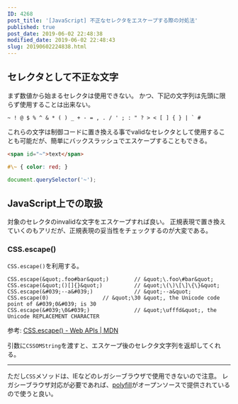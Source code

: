 ```yaml
---
ID: 4268
post_title: '[JavaScript] 不正なセレクタをエスケープする際の対処法'
published: true
post_date: 2019-06-02 22:48:38
modified_date: 2019-06-02 22:48:43
slug: 20190602224838.html
---
```

## セレクタとして不正な文字

まず数値から始まるセレクタは使用できない。
かつ、下記の文字列は先頭に限らず使用することは出来ない。

```
~ ! @ $ % ^ & * ( ) _ + - = , . / ' ; : " ? > < [ ] { } | ` #
```

これらの文字は制御コードに置き換える事でvalidなセレクタとして使用することも可能だが、簡単にバックスラッシュでエスケープすることもできる。

```html
<span id="~">text</span>
```

```css
#\~ { color: red; }
```

```js
document.querySelector('~'); 
```

## JavaScript上での取扱

対象のセレクタのinvalidな文字をエスケープすれば良い。
正規表現で置き換えていくのもアリだが、正規表現の妥当性をチェックするのが大変である。

### CSS.escape()

`CSS.escape()`を利用する。

```
CSS.escape(&quot;.foo#bar&quot;)        // &quot;\.foo\#bar&quot;
CSS.escape(&quot;()[]{}&quot;)          // &quot;\(\)\[\]\{\}&quot;
CSS.escape(&#039;--a&#039;)             // &quot;--a&quot;
CSS.escape(0)                 // &quot;\30 &quot;, the Unicode code point of &#039;0&#039; is 30
CSS.escape(&#039;\0&#039;)              // &quot;\ufffd&quot;, the Unicode REPLACEMENT CHARACTER
```
参考: [CSS.escape() - Web APIs | MDN](https://developer.mozilla.org/en-US/docs/Web/API/CSS/escape)

引数に`CSSOMString`を渡すと、エスケープ後のセレクタ文字列を返却してくれる。

---

ただし`CSS`メソッドは、IEなどのレガシーブラウザで使用できないので注意。
レガシーブラウザ対応が必要であれば、[polyfill](https://www.npmjs.com/package/css.escape)がオープンソースで提供されているので使うと良い。